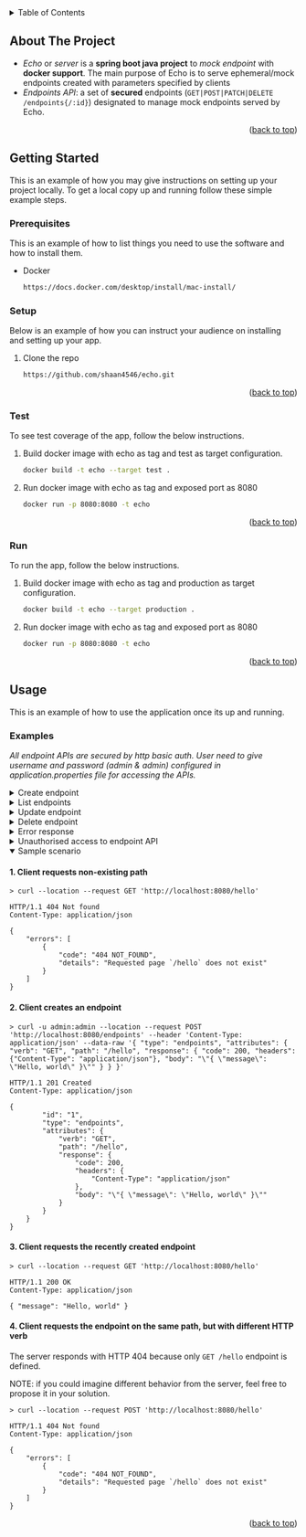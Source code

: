 <!-- TABLE OF CONTENTS -->
<details>
  <summary>Table of Contents</summary>
  <ol>
    <li>
      <a href="#about-the-project">About The Project</a>
    </li>
    <li>
      <a href="#getting-started">Getting Started</a>
      <ul>
        <li><a href="#prerequisites">Prerequisites</a></li>
        <li><a href="#setup">Setup</a></li>
        <li><a href="#test">Test</a></li>
        <li><a href="#run">Run</a></li>
      </ul>
    </li>
    <li>
      <a href="#usage">Usage</a>
      <ul>
        <li><a href="#examples">Examples</a></li>
      </ul>
    </li>
  </ol>
</details>



<!-- ABOUT THE PROJECT -->
## About The Project
* *Echo* or *server* is a **spring boot java project** to *mock endpoint* with **docker support**. The main purpose of Echo is to serve ephemeral/mock endpoints created with parameters specified by clients
* *Endpoints API*: a set of **secured** endpoints (`GET|POST|PATCH|DELETE /endpoints{/:id}`) designated to manage mock endpoints served by Echo.


<p align="right">(<a href="#readme-top">back to top</a>)</p>



## Getting Started

This is an example of how you may give instructions on setting up your project locally.
To get a local copy up and running follow these simple example steps.

### Prerequisites

This is an example of how to list things you need to use the software and how to install them.
* Docker
  ```sh
  https://docs.docker.com/desktop/install/mac-install/
  ```

### Setup

Below is an example of how you can instruct your audience on installing and setting up your app.

1. Clone the repo
   ```sh
   https://github.com/shaan4546/echo.git
   ```
<p align="right">(<a href="#readme-top">back to top</a>)</p>


### Test

To see test coverage of the app, follow the below instructions.

1. Build docker image with echo as tag and test as target configuration.
   ```sh
   docker build -t echo --target test .
   ```
2. Run docker image with echo as tag and exposed port as 8080
   ```sh
   docker run -p 8080:8080 -t echo 
   ```
<p align="right">(<a href="#readme-top">back to top</a>)</p>

### Run

To run the app, follow the below instructions.

1. Build docker image with echo as tag and production as target configuration.
   ```sh
   docker build -t echo --target production .
   ```
2. Run docker image with echo as tag and exposed port as 8080
   ```sh
   docker run -p 8080:8080 -t echo 
   ```
<p align="right">(<a href="#readme-top">back to top</a>)</p>

## Usage

This is an example of how to use the application once its up and running.

### Examples

*All endpoint APIs are secured by http basic auth. User need to give username and password (admin & admin) configured in application.properties file for accessing the APIs.*

<details>
  <summary>Create endpoint</summary>
  <markdown>

#### Request

    curl -u admin:admin --location --request POST 'http://localhost:8080/endpoints' --header 'Content-Type: application/json' --data-raw '{ "type": "endpoints", "attributes": { "verb": "GET", "path": "/greetings", "response": { "code": 200, "headers": {"Content-Type": "application/json"}, "body": "\"{ \"message\": \"Hello, world\" }\"" } } }'

#### Expected response

    HTTP/1.1 201 Created
    Content-Type: application/json

    {
       "id": "1",
       "type": "endpoints",
       "attributes": {
           "verb": "GET",
           "path": "/greetings",
           "response": {
               "code": 200,
               "headers": {
                   "Content-Type": "application/json"
               },
               "body": "\"{ \"message\": \"Hello, world\" }\""
           }
       }
    }
  </markdown>
</details>

<details>
  <summary>List endpoints</summary>
  <markdown>

#### Request

      curl -u admin:admin  --location --request GET 'http://localhost:8080/endpoints' 

#### Expected response

    HTTP/1.1 200 OK
    Content-Type: application/json

    [
       {
           "id": "1",
           "type": "endpoints",
           "attributes": {
               "verb": "GET",
               "path": "/greetings",
               "response": {
                   "code": 200,
                   "headers": {
                       "Content-Type": "application/json"
                   },
                   "body": "\"{ \"message\": \"Hello, world\" }\""
               }
           }
       }
    ]
  </markdown>
</details>
<details>
  <summary>Update endpoint</summary>
  <markdown>

#### Request

    > curl -u admin:admin --location --request PATCH 'http://localhost:8080/endpoints/1' --header 'Content-Type: application/json' --data-raw '{ "id": 1, "type": "endpoints", "attributes": { "verb": "POST", "path": "/greetings", "response": { "code": 201, "headers": {}, "body": "\"{ \"message\": \"Hello, everyone\" }\"" } } }'


#### Expected response

    HTTP/1.1 200 OK
    Content-Type: application/json

    {
       "id": "1",
       "type": "endpoints",
       "attributes": {
           "verb": "POST",
           "path": "/greetings",
           "response": {
               "code": 201,
               "headers": {},
               "body": "\"{ \"message\": \"Hello, everyone\" }\""
           }
       }
    }
  </markdown>
</details>

<details>
  <summary>Delete endpoint</summary>
  <markdown>

#### Request

     > curl -u admin:admin --location --request DELETE 'http://localhost:8080/endpoints/1'

#### Expected response

    HTTP/1.1 204 No Content
  </markdown>
</details>

<details>
  <summary>Error response</summary>
  <markdown>
In case client makes unexpected response or server encountered an internal problem, Echo should provide proper error response.

#### Request

    > curl -u admin:admin --location --request DELETE 'http://localhost:8080/endpoints/1234567890'

#### Expected response

    HTTP/1.1 404 Not found
    Content-Type: application/json

    {
       "errors": [
           {
               "code": "404 NOT_FOUND",
               "details": "Requested Endpoint with ID 1234567890 does not exist"
           }
       ]
    }
  </markdown>
</details>

<details>
  <summary>Unauthorised access to endpoint API</summary>
  <markdown>

#### Request

    curl  --location --request GET 'http://localhost:8080/endpoints'


#### Expected response

    HTTP/1.1 410 Unauthorized
    Content-Type: application/json

    {
      "timestamp": "2023-04-04T12:02:47.051+00:00",
      "status": 401,
      "error": "Unauthorized",
      "path": "/endpoints"
    }
  </markdown>
</details>


<details open>
  <summary>Sample scenario</summary>
  <markdown>

#### 1. Client requests non-existing path

    > curl --location --request GET 'http://localhost:8080/hello'

    HTTP/1.1 404 Not found
    Content-Type: application/json

    {
        "errors": [
            {
                "code": "404 NOT_FOUND",
                "details": "Requested page `/hello` does not exist"
            }
        ]
    }

#### 2. Client creates an endpoint

    > curl -u admin:admin --location --request POST 'http://localhost:8080/endpoints' --header 'Content-Type: application/json' --data-raw '{ "type": "endpoints", "attributes": { "verb": "GET", "path": "/hello", "response": { "code": 200, "headers": {"Content-Type": "application/json"}, "body": "\"{ \"message\": \"Hello, world\" }\"" } } }'

    HTTP/1.1 201 Created
    Content-Type: application/json

    {
            "id": "1",
            "type": "endpoints",
            "attributes": {
                "verb": "GET",
                "path": "/hello",
                "response": {
                    "code": 200,
                    "headers": {
                        "Content-Type": "application/json"
                    },
                    "body": "\"{ \"message\": \"Hello, world\" }\""
                }
            }
        }
    }

#### 3. Client requests the recently created endpoint

    > curl --location --request GET 'http://localhost:8080/hello'

    HTTP/1.1 200 OK
    Content-Type: application/json

    { "message": "Hello, world" }

#### 4. Client requests the endpoint on the same path, but with different HTTP verb

The server responds with HTTP 404 because only `GET /hello` endpoint is defined.

NOTE: if you could imagine different behavior from the server, feel free to propose it in your solution.

    > curl --location --request POST 'http://localhost:8080/hello'

    HTTP/1.1 404 Not found
    Content-Type: application/json

    {
        "errors": [
            {
                "code": "404 NOT_FOUND",
                "details": "Requested page `/hello` does not exist"
            }
        ]
    }

  </markdown>
</details>

<p align="right">(<a href="#readme-top">back to top</a>)</p>
